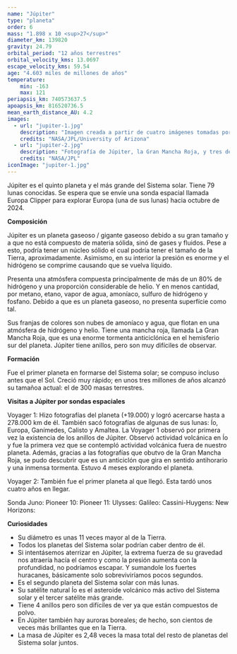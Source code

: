 ```yaml
---
name: "Júpiter"
type: "planeta"
order: 6
mass: "1.898 x 10 <sup>27</sup>"
diameter_km: 139820
gravity: 24.79
orbital_period: "12 años terrestres"
orbital_velocity_kms: 13.0697
escape_velocity_kms: 59.54
age: "4.603 miles de millones de años"
temperature:
    min: -163
    max: 121
periapsis_km: 740573637.5
apoapsis_km: 816520736.5
mean_earth_distance_AU: 4.2
images:
  - url: "jupiter-1.jpg"
    description: "Imagen creada a partir de cuatro imágenes tomadas por la sonda Cassini el 7 de diciembre del 2000. Se puede observar la sombra proyectada por la luna Europa."
    credits: "NASA/JPL/University of Arizona"
  - url: "jupiter-2.jpg"
    description: "Fotografía de Júpiter, la Gran Mancha Roja, y tres de las lunas galileanas: Ío, Europa y Calisto. Fue realizada por la sonda Voyager 1 el 5 de febrero de 1979."
    credits: "NASA/JPL"
iconImage: "jupiter-1.jpg"
---
```


Júpiter es el quinto planeta y el más grande del Sistema solar. Tiene 79 lunas conocidas. Se espera que se envíe una sonda espacial llamada Europa Clipper para explorar Europa (una de sus lunas) hacia octubre de 2024.

**Composición**

Júpiter es un planeta gaseoso / gigante gaseoso debido a su gran tamaño y a que no está compuesto de materia sólida, sinó de gases y fluidos. Pese a esto, podría tener un núcleo sólido el cual podría tener el tamaño de la Tierra, aproximadamente. Asimismo, en su interior la presión es enorme y el hidrógeno se comprime causando que se vuelva líquido.

Presenta una atmósfera compuesta principalmente de más de un 80% de hidrógeno y una proporción considerable de helio. Y en menos cantidad, por metano, etano, vapor de agua, amoníaco, sulfuro de hidrógeno y fosfano.
Debido a que es un planeta gaseoso, no presenta superfície como tal.

Sus franjas de colores son nubes de amoníaco y agua, que flotan en una atmósfera de hidrógeno y helio.
Tiene una mancha roja, llamada La Gran Mancha Roja, que es una enorme tormenta anticiclónica en el hemisferio sur del planeta.
Júpiter tiene anillos, pero son muy difíciles de observar.

**Formación**

Fue el primer planeta en formarse del Sistema solar; se compuso incluso antes que el Sol. Creció muy rápido; en unos tres millones de años alcanzó su tamañoa actual: el de 300 masas terrestres.

**Visitas a Júpiter por sondas espaciales**

Voyager 1: Hizo fotografías del planeta (+19.000) y logró acercarse hasta a 278.000 km de él. También sacó fotografías de algunas de sus lunas: Ío, Europa, Ganímedes, Calisto y Amaltea. La Voyager 1 observó por primera vez la existencia de los anillos de Júpiter. Observó actividad volcánica en Ío y fue la primera vez que se contempló actividad volcánica fuera de nuestro planeta. Además, gracias a las fotografías que obutvo de la Gran Mancha Roja, se pudo descubrir que es un anticiclón que gira en sentido antihorario y una inmensa tormenta. Estuvo 4 meses explorando el planeta.

Voyager 2: También fue el primer planeta al que llegó. Esta tardó unos cuatro años en llegar.

Sonda Juno:
Pioneer 10:
Pioneer 11:
Ulysses:
Galileo:
Cassini-Huygens:
New Horizons:

**Curiosidades**

- Su diámetro es unas 11 veces mayor al de la Tierra.
- Todos los planetas del Sistema solar podrían caber dentro de él.
- Si intentásemos aterrizar en Júpiter, la extrema fuerza de su gravedad nos atraería hacía el centro y como la presión aumenta con la profundidad, no podríamos escapar. Y sumandole los fuertes huracanes, básicamente solo sobreviviríamos pocos segundos.
- Es el segundo planeta del Sistema solar con más lunas.
- Su satélite natural Ío es el asteroide volcánico más activo del Sistema solar y el tercer satélite más grande.
- Tiene 4 anillos pero son difíciles de ver ya que están compuestos de polvo.
- En Júpiter también hay auroras boreales; de hecho, son cientos de veces más brillantes que en la Tierra.
- La masa de Júpiter es 2,48 veces la masa total del resto de planetas del Sistema solar juntos.